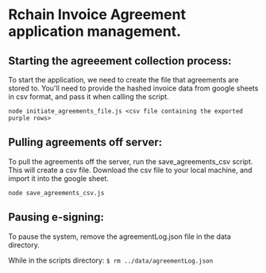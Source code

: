 # Rchain Invoice Agreement application management.


## Starting the agreeement collection process:

To start the application, we need to create the file that agreements are stored to. You'll need to provide the hashed invoice data from google sheets in csv format, and pass it when calling the script. 

``node initiate_agreements_file.js <csv file containing the exported purple rows>``


## Pulling agreements off server:

To pull the agreements off the server, run the save_agreements_csv script. This will create a csv file. Download the csv file to your local machine, and import it into the google sheet.

``node save_agreements_csv.js``



## Pausing e-signing:

To pause the system, remove the agreementLog.json file in the data directory.  

While in the scripts directory:
``$ rm ../data/agreementLog.json``
